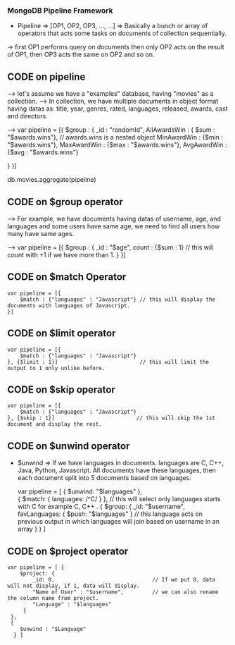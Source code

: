 ### MongoDB Pipeline Framework

- Pipeline => [OP1, OP2, OP3, ..., ...] => Basically a bunch or array of operators that acts some tasks on documents of collection sequentially.  

->  first OP1 performs query on documents then only OP2 acts on the result of OP1, then OP3 acts the same on OP2 and so on.

##  CODE on pipeline

 --> let's assume we have a "examples" database, having "movies" as a collection. 
 --> In collection, we have multiple documents in object format having datas as:
                      title, year, genres, rated, languages, released, awards, cast and directors.


 --> var pipeline = [{ $group : {
         _id : "randomId",
         AllAwardsWin : { $sum : "$awards.wins"},  // awards.wins is a nested object
         MinAwardWin : {$min : "$awards.wins"},
         MaxAwardWin : {$max : "$awards.wins"},
         AvgAwardWin : {$avg : "$awards.wins"}

   } }]

   db.movies.aggregate(pipeline)

 
 ## CODE on $group operator
 
 --> For example, we have documents having datas of username, age, and languages and some users have same age, we need to find all users how many have same ages.

 -->  var pipeline = [{ $group : {
            _id : "$age",
            count : {$sum : 1}   // this will count with +1 if we have more than 1.
 } }] 


 ##  CODE on $match Operator

    var pipeline = [{
        $match : {"languages" : "Javascript"} // this will display the documents with languages of Javascript.
    }]


## CODE on $limit operator

    var pipeline = [{
        $match : {"languages" : "Javascript"} 
    }, {$limit : 1}]                          // this will limit the output to 1 only unlike before.



## CODE on $skip operator

    var pipeline = [{
        $match : {"languages" : "Javascript"} 
    }, {$skip : 1}]                          // this will skip the 1st document and display the rest.


## CODE on $unwind operator

- $unwind => If we have languages in documents. languages are C, C++, Java, Python, Javascript. All documents have these languages, then each document split into 5 documents based on languages.


    var pipeline = [ { $unwind: "$languages" },                
                     { $match: { languages: /^C/ } },     // this will select only languages starts with C for example C, C++ .
                     { $group: {
                        _id: "$username",
                        favLanguages: { $push: "$languages" }   // this language acts on previous output in which languages will join based on username in an array
                     } } ]



## CODE on $project operator


    var pipeline = [ { 
        $project: { 
            _id: 0,                               // If we put 0, data will not display, if 1, data will display.
            "Name of User" : "$username",         // we can also rename the column name from project.
            "Language" : "$languages"
         }
     },
     { 
        $unwind : "$Language"
      } ]
              